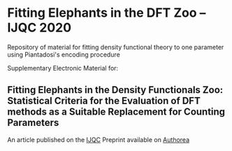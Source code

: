 # Fitting Elephants in the DFT Zoo – IJQC 2020
Repository of material for fitting density functional theory to one parameter using Piantadosi's encoding procedure

Supplementary Electronic Material for:
## Fitting Elephants in the Density Functionals Zoo: Statistical Criteria for the Evaluation of DFT methods as a Suitable Replacement for Counting Parameters
An article published on the [IJQC](https://onlinelibrary.wiley.com/doi/10.1002/qua.26379)
Preprint available on [Authorea](https://www.authorea.com/users/284823/articles/413883-fitting-elephants-in-the-density-functionals-zoo-statistical-criteria-for-the-evaluation-of-dft-methods-as-a-suitable-replacement-for-counting-parameters)
